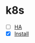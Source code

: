 # k8s
- [ ] [HA](https://github.com/thetaru/memorandum/tree/master/OS/Linux/Ubuntu_Server_20.04/k8s/HA)
- [x] [Install](https://github.com/thetaru/memorandum/tree/master/OS/Linux/Ubuntu_Server_20.04/k8s/Install)
